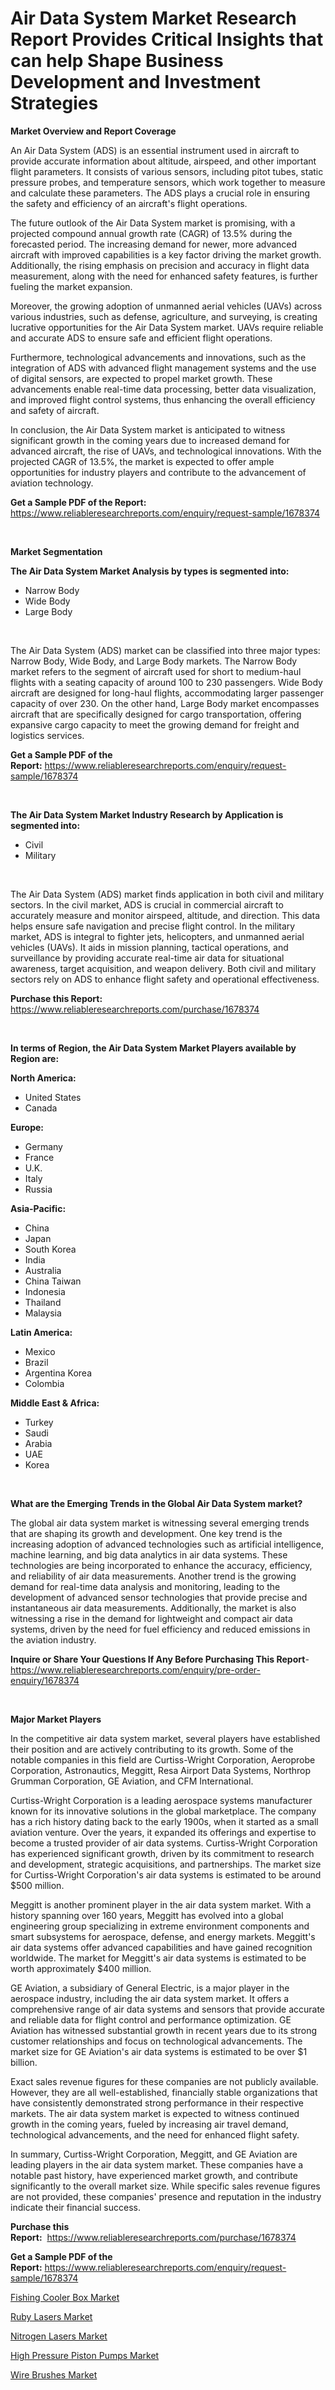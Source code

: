 <p><h1>Air Data System Market Research Report Provides Critical Insights that can help Shape Business Development and Investment Strategies</h1></p><p><strong>Market Overview and Report Coverage</strong></p>
<p><p>An Air Data System (ADS) is an essential instrument used in aircraft to provide accurate information about altitude, airspeed, and other important flight parameters. It consists of various sensors, including pitot tubes, static pressure probes, and temperature sensors, which work together to measure and calculate these parameters. The ADS plays a crucial role in ensuring the safety and efficiency of an aircraft's flight operations.</p><p>The future outlook of the Air Data System market is promising, with a projected compound annual growth rate (CAGR) of 13.5% during the forecasted period. The increasing demand for newer, more advanced aircraft with improved capabilities is a key factor driving the market growth. Additionally, the rising emphasis on precision and accuracy in flight data measurement, along with the need for enhanced safety features, is further fueling the market expansion.</p><p>Moreover, the growing adoption of unmanned aerial vehicles (UAVs) across various industries, such as defense, agriculture, and surveying, is creating lucrative opportunities for the Air Data System market. UAVs require reliable and accurate ADS to ensure safe and efficient flight operations.</p><p>Furthermore, technological advancements and innovations, such as the integration of ADS with advanced flight management systems and the use of digital sensors, are expected to propel market growth. These advancements enable real-time data processing, better data visualization, and improved flight control systems, thus enhancing the overall efficiency and safety of aircraft.</p><p>In conclusion, the Air Data System market is anticipated to witness significant growth in the coming years due to increased demand for advanced aircraft, the rise of UAVs, and technological innovations. With the projected CAGR of 13.5%, the market is expected to offer ample opportunities for industry players and contribute to the advancement of aviation technology.</p></p>
<p><strong>Get a Sample PDF of the Report:</strong> <a href="https://www.reliableresearchreports.com/enquiry/request-sample/1678374">https://www.reliableresearchreports.com/enquiry/request-sample/1678374</a></p>
<p>&nbsp;</p>
<p><strong>Market Segmentation</strong></p>
<p><strong>The Air Data System Market Analysis by types is segmented into:</strong></p>
<p><ul><li>Narrow Body</li><li>Wide Body</li><li>Large Body</li></ul></p>
<p>&nbsp;</p>
<p><p>The Air Data System (ADS) market can be classified into three major types: Narrow Body, Wide Body, and Large Body markets. The Narrow Body market refers to the segment of aircraft used for short to medium-haul flights with a seating capacity of around 100 to 230 passengers. Wide Body aircraft are designed for long-haul flights, accommodating larger passenger capacity of over 230. On the other hand, Large Body market encompasses aircraft that are specifically designed for cargo transportation, offering expansive cargo capacity to meet the growing demand for freight and logistics services.</p></p>
<p><strong>Get a Sample PDF of the Report:</strong>&nbsp;<a href="https://www.reliableresearchreports.com/enquiry/request-sample/1678374">https://www.reliableresearchreports.com/enquiry/request-sample/1678374</a></p>
<p>&nbsp;</p>
<p><strong>The Air Data System Market Industry Research by Application is segmented into:</strong></p>
<p><ul><li>Civil</li><li>Military</li></ul></p>
<p>&nbsp;</p>
<p><p>The Air Data System (ADS) market finds application in both civil and military sectors. In the civil market, ADS is crucial in commercial aircraft to accurately measure and monitor airspeed, altitude, and direction. This data helps ensure safe navigation and precise flight control. In the military market, ADS is integral to fighter jets, helicopters, and unmanned aerial vehicles (UAVs). It aids in mission planning, tactical operations, and surveillance by providing accurate real-time air data for situational awareness, target acquisition, and weapon delivery. Both civil and military sectors rely on ADS to enhance flight safety and operational effectiveness.</p></p>
<p><strong>Purchase this Report:</strong>&nbsp; <a href="https://www.reliableresearchreports.com/purchase/1678374">https://www.reliableresearchreports.com/purchase/1678374</a></p>
<p>&nbsp;</p>
<p><strong>In terms of Region, the Air Data System Market Players available by Region are:</strong></p>
<p>
    <p> <strong> North America: </strong>
        <ul>
            <li>United States</li>
            <li>Canada</li>
        </ul>
        </p> 
    <p> <strong> Europe: </strong>
        <ul>
            <li>Germany</li>
            <li>France</li>
            <li>U.K.</li>
            <li>Italy</li>
            <li>Russia</li>
        </ul>
        </p> 
    <p> <strong> Asia-Pacific: </strong>
        <ul>
            <li>China</li>
            <li>Japan</li>
            <li>South Korea</li>
            <li>India</li>
            <li>Australia</li>
            <li>China Taiwan</li>
            <li>Indonesia</li>
            <li>Thailand</li>
            <li>Malaysia</li>
        </ul>
        </p> 
    <p> <strong> Latin America: </strong>
        <ul>
            <li>Mexico</li>
            <li>Brazil</li>
            <li>Argentina Korea</li>
            <li>Colombia</li>
        </ul>
        </p> 
    <p> <strong> Middle East & Africa: </strong>
        <ul>
            <li>Turkey</li>
            <li>Saudi</li>
            <li>Arabia</li>
            <li>UAE</li>
            <li>Korea</li>
        </ul>
    </p>
    </p>
<p>&nbsp;</p>
<p><strong>What are the Emerging Trends in the Global Air Data System market?</strong></p>
<p><p>The global air data system market is witnessing several emerging trends that are shaping its growth and development. One key trend is the increasing adoption of advanced technologies such as artificial intelligence, machine learning, and big data analytics in air data systems. These technologies are being incorporated to enhance the accuracy, efficiency, and reliability of air data measurements. Another trend is the growing demand for real-time data analysis and monitoring, leading to the development of advanced sensor technologies that provide precise and instantaneous air data measurements. Additionally, the market is also witnessing a rise in the demand for lightweight and compact air data systems, driven by the need for fuel efficiency and reduced emissions in the aviation industry.</p></p>
<p><strong>Inquire or Share Your Questions If Any Before Purchasing This Report</strong>- <a href="https://www.reliableresearchreports.com/enquiry/pre-order-enquiry/1678374">https://www.reliableresearchreports.com/enquiry/pre-order-enquiry/1678374</a></p>
<p>&nbsp;</p>
<p><strong>Major Market Players</strong></p>
<p><p>In the competitive air data system market, several players have established their position and are actively contributing to its growth. Some of the notable companies in this field are Curtiss-Wright Corporation, Aeroprobe Corporation, Astronautics, Meggitt, Resa Airport Data Systems, Northrop Grumman Corporation, GE Aviation, and CFM International. </p><p>Curtiss-Wright Corporation is a leading aerospace systems manufacturer known for its innovative solutions in the global marketplace. The company has a rich history dating back to the early 1900s, when it started as a small aviation venture. Over the years, it expanded its offerings and expertise to become a trusted provider of air data systems. Curtiss-Wright Corporation has experienced significant growth, driven by its commitment to research and development, strategic acquisitions, and partnerships. The market size for Curtiss-Wright Corporation's air data systems is estimated to be around $500 million.</p><p>Meggitt is another prominent player in the air data system market. With a history spanning over 160 years, Meggitt has evolved into a global engineering group specializing in extreme environment components and smart subsystems for aerospace, defense, and energy markets. Meggitt's air data systems offer advanced capabilities and have gained recognition worldwide. The market for Meggitt's air data systems is estimated to be worth approximately $400 million.</p><p>GE Aviation, a subsidiary of General Electric, is a major player in the aerospace industry, including the air data system market. It offers a comprehensive range of air data systems and sensors that provide accurate and reliable data for flight control and performance optimization. GE Aviation has witnessed substantial growth in recent years due to its strong customer relationships and focus on technological advancements. The market size for GE Aviation's air data systems is estimated to be over $1 billion.</p><p>Exact sales revenue figures for these companies are not publicly available. However, they are all well-established, financially stable organizations that have consistently demonstrated strong performance in their respective markets. The air data system market is expected to witness continued growth in the coming years, fueled by increasing air travel demand, technological advancements, and the need for enhanced flight safety.</p><p>In summary, Curtiss-Wright Corporation, Meggitt, and GE Aviation are leading players in the air data system market. These companies have a notable past history, have experienced market growth, and contribute significantly to the overall market size. While specific sales revenue figures are not provided, these companies' presence and reputation in the industry indicate their financial success.</p></p>
<p><strong>Purchase this Report:</strong>&nbsp;&nbsp;<a href="https://www.reliableresearchreports.com/purchase/1678374">https://www.reliableresearchreports.com/purchase/1678374</a></p>
<p></p>
<p><strong>Get a Sample PDF of the Report:</strong>&nbsp;<a href="https://www.reliableresearchreports.com/enquiry/request-sample/1678374">https://www.reliableresearchreports.com/enquiry/request-sample/1678374</a></p>
<p><p><a href="https://medium.com/@scottford2001/fishing-cooler-box-market-insights-into-market-cagr-market-trends-and-growth-strategies-9cb8daa998e0">Fishing Cooler Box Market</a></p><p><a href="https://www.linkedin.com/pulse/ruby-lasers-market-challenges-opportunities-growth-drivers-qiade/">Ruby Lasers Market</a></p><p><a href="https://www.linkedin.com/pulse/nitrogen-lasers-market-challenges-opportunities-growth-illce/">Nitrogen Lasers Market</a></p><p><a href="https://www.linkedin.com/pulse/high-pressure-piston-pumps-market-size-growth-forecast-from-2023-h1jwe/">High Pressure Piston Pumps Market</a></p><p><a href="https://medium.com/@jamesromero59/wire-brushes-market-share-evolution-and-market-growth-trends-2023-2030-8b0cb774a935">Wire Brushes Market</a></p></p>